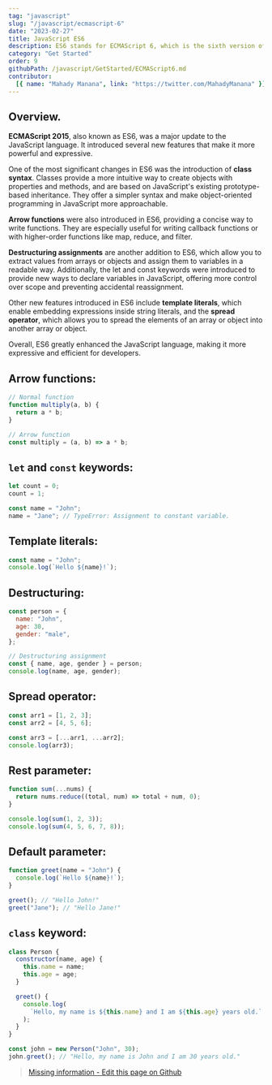 ```yaml
---
tag: "javascript"
slug: "/javascript/ecmascript-6"
date: "2023-02-27"
title: JavaScript ES6
description: ES6 stands for ECMAScript 6, which is the sixth version of the ECMAScript standard. It's a major update to the JavaScript language."
category: "Get Started"
order: 9
githubPath: /javascript/GetStarted/ECMAScript6.md
contributor:
  [{ name: "Mahady Manana", link: "https://twitter.com/MahadyManana" }]
---
```


## Overview.

**ECMAScript 2015**, also known as ES6, was a major update to the JavaScript language. It introduced several new features that make it more powerful and expressive.

One of the most significant changes in ES6 was the introduction of **class syntax**. Classes provide a more intuitive way to create objects with properties and methods, and are based on JavaScript's existing prototype-based inheritance. They offer a simpler syntax and make object-oriented programming in JavaScript more approachable.

**Arrow functions** were also introduced in ES6, providing a concise way to write functions. They are especially useful for writing callback functions or with higher-order functions like map, reduce, and filter.

**Destructuring assignments** are another addition to ES6, which allow you to extract values from arrays or objects and assign them to variables in a readable way. Additionally, the let and const keywords were introduced to provide new ways to declare variables in JavaScript, offering more control over scope and preventing accidental reassignment.

Other new features introduced in ES6 include **template literals**, which enable embedding expressions inside string literals, and the **spread operator**, which allows you to spread the elements of an array or object into another array or object.

Overall, ES6 greatly enhanced the JavaScript language, making it more expressive and efficient for developers.

## Arrow functions:

```javascript
// Normal function
function multiply(a, b) {
  return a * b;
}

// Arrow function
const multiply = (a, b) => a * b;
```

## `let` and `const` keywords:

```javascript
let count = 0;
count = 1;

const name = "John";
name = "Jane"; // TypeError: Assignment to constant variable.
```

## Template literals:

```javascript
const name = "John";
console.log(`Hello ${name}!`);
```

## Destructuring:

```javascript
const person = {
  name: "John",
  age: 30,
  gender: "male",
};

// Destructuring assignment
const { name, age, gender } = person;
console.log(name, age, gender);
```

## Spread operator:

```javascript
const arr1 = [1, 2, 3];
const arr2 = [4, 5, 6];

const arr3 = [...arr1, ...arr2];
console.log(arr3);
```

## Rest parameter:

```javascript
function sum(...nums) {
  return nums.reduce((total, num) => total + num, 0);
}

console.log(sum(1, 2, 3));
console.log(sum(4, 5, 6, 7, 8));
```

## Default parameter:

```javascript
function greet(name = "John") {
  console.log(`Hello ${name}!`);
}

greet(); // "Hello John!"
greet("Jane"); // "Hello Jane!"
```

## `class` keyword:

```javascript
class Person {
  constructor(name, age) {
    this.name = name;
    this.age = age;
  }

  greet() {
    console.log(
      `Hello, my name is ${this.name} and I am ${this.age} years old.`
    );
  }
}

const john = new Person("John", 30);
john.greet(); // "Hello, my name is John and I am 30 years old."
```

> <a href="https://github.com/mahady-manana/betatuto-docs/tree/main/docs/javascript/GetStarted/ECMAScript6.md" target="_blank">Missing information - Edit this page on Github</a>

```

```
